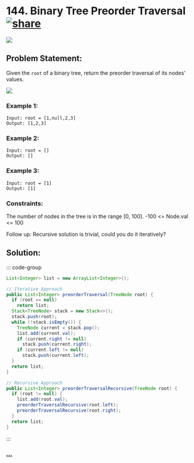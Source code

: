 # 144. Binary Tree Preorder Traversal [![share]](https://leetcode.com/problems/binary-tree-preorder-traversal/submissions)

![][easy]

## Problem Statement:

Given the `root` of a binary tree, return the preorder traversal of its nodes' values.

![](https://assets.leetcode.com/uploads/2020/09/15/inorder_1.jpg)

### Example 1:

```
Input: root = [1,null,2,3]
Output: [1,2,3]
```

### Example 2:

```
Input: root = []
Output: []
```

### Example 3:

```
Input: root = [1]
Output: [1]
```

### Constraints:

The number of nodes in the tree is in the range [0, 100].
-100 <= Node.val <= 100

Follow up: Recursive solution is trivial, could you do it iteratively?

## Solution:

::: code-group

```java
List<Integer> list = new ArrayList<Integer>();

// Iterative Approach
public List<Integer> preorderTraversal(TreeNode root) {
  if (root == null)
    return list;
  Stack<TreeNode> stack = new Stack<>();
  stack.push(root);
  while (!stack.isEmpty()) {
    TreeNode current = stack.pop();
    list.add(current.val);
    if (current.right != null)
      stack.push(current.right);
    if (current.left != null)
      stack.push(current.left);
  }
  return list;
}

// Recursive Approach
public List<Integer> preorderTraversalRecursive(TreeNode root) {
  if (root != null) {
    list.add(root.val);
    preorderTraversalRecursive(root.left);
    preorderTraversalRecursive(root.right);
  }
  return list;
}
```

:::

### [_..._](#)

```

```

<!----------------------------------{ link }--------------------------------->

[share]: https://img.icons8.com/external-anggara-blue-anggara-putra/20/000000/external-share-user-interface-basic-anggara-blue-anggara-putra-2.png
[easy]: https://img.shields.io/badge/Difficulty-Easy-bright.svg
[medium]: https://img.shields.io/badge/Difficulty-Medium-yellow.svg
[hard]: https://img.shields.io/badge/Difficulty-Hard-red.svg
